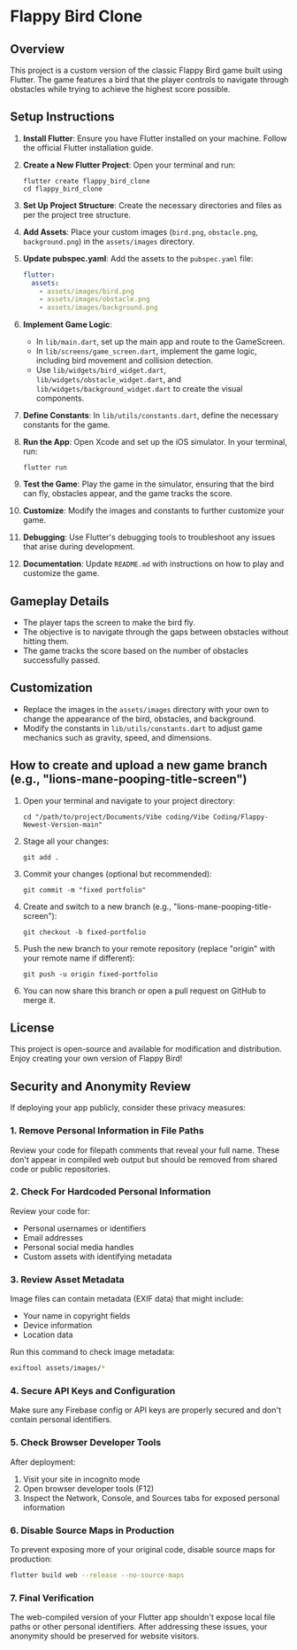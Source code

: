 # Flappy Bird Clone

## Overview
This project is a custom version of the classic Flappy Bird game built using Flutter. The game features a bird that the player controls to navigate through obstacles while trying to achieve the highest score possible.

## Setup Instructions

1. **Install Flutter**: Ensure you have Flutter installed on your machine. Follow the official Flutter installation guide.

2. **Create a New Flutter Project**: Open your terminal and run:
   ```
   flutter create flappy_bird_clone
   cd flappy_bird_clone
   ```

3. **Set Up Project Structure**: Create the necessary directories and files as per the project tree structure.

4. **Add Assets**: Place your custom images (`bird.png`, `obstacle.png`, `background.png`) in the `assets/images` directory.

5. **Update pubspec.yaml**: Add the assets to the `pubspec.yaml` file:
   ```yaml
   flutter:
     assets:
       - assets/images/bird.png
       - assets/images/obstacle.png
       - assets/images/background.png
   ```

6. **Implement Game Logic**:
   - In `lib/main.dart`, set up the main app and route to the GameScreen.
   - In `lib/screens/game_screen.dart`, implement the game logic, including bird movement and collision detection.
   - Use `lib/widgets/bird_widget.dart`, `lib/widgets/obstacle_widget.dart`, and `lib/widgets/background_widget.dart` to create the visual components.

7. **Define Constants**: In `lib/utils/constants.dart`, define the necessary constants for the game.

8. **Run the App**: Open Xcode and set up the iOS simulator. In your terminal, run:
   ```
   flutter run
   ```

9. **Test the Game**: Play the game in the simulator, ensuring that the bird can fly, obstacles appear, and the game tracks the score.

10. **Customize**: Modify the images and constants to further customize your game.

11. **Debugging**: Use Flutter's debugging tools to troubleshoot any issues that arise during development.

12. **Documentation**: Update `README.md` with instructions on how to play and customize the game.

## Gameplay Details
- The player taps the screen to make the bird fly.
- The objective is to navigate through the gaps between obstacles without hitting them.
- The game tracks the score based on the number of obstacles successfully passed.

## Customization
- Replace the images in the `assets/images` directory with your own to change the appearance of the bird, obstacles, and background.
- Modify the constants in `lib/utils/constants.dart` to adjust game mechanics such as gravity, speed, and dimensions.

## How to create and upload a new game branch (e.g., "lions-mane-pooping-title-screen")

1. Open your terminal and navigate to your project directory:
   ```
   cd "/path/to/project/Documents/Vibe coding/Vibe Coding/Flappy-Newest-Version-main"
   ```

2. Stage all your changes:
   ```
   git add .
   ```

3. Commit your changes (optional but recommended):
   ```
   git commit -m "fixed portfolio"
   ```

4. Create and switch to a new branch (e.g., "lions-mane-pooping-title-screen"):
   ```
   git checkout -b fixed-portfolio
   ```

5. Push the new branch to your remote repository (replace "origin" with your remote name if different):
   ```
   git push -u origin fixed-portfolio
   ```

6. You can now share this branch or open a pull request on GitHub to merge it.

## License
This project is open-source and available for modification and distribution. Enjoy creating your own version of Flappy Bird!

## Security and Anonymity Review

If deploying your app publicly, consider these privacy measures:

### 1. Remove Personal Information in File Paths

Review your code for filepath comments that reveal your full name. These don't appear in compiled web output but should be removed from shared code or public repositories.

### 2. Check For Hardcoded Personal Information

Review your code for:
- Personal usernames or identifiers
- Email addresses
- Personal social media handles
- Custom assets with identifying metadata

### 3. Review Asset Metadata

Image files can contain metadata (EXIF data) that might include:
- Your name in copyright fields
- Device information
- Location data

Run this command to check image metadata:
```bash
exiftool assets/images/*
```

### 4. Secure API Keys and Configuration

Make sure any Firebase config or API keys are properly secured and don't contain personal identifiers.

### 5. Check Browser Developer Tools

After deployment:
1. Visit your site in incognito mode
2. Open browser developer tools (F12)
3. Inspect the Network, Console, and Sources tabs for exposed personal information

### 6. Disable Source Maps in Production

To prevent exposing more of your original code, disable source maps for production:
```bash
flutter build web --release --no-source-maps
```

### 7. Final Verification

The web-compiled version of your Flutter app shouldn't expose local file paths or other personal identifiers. After addressing these issues, your anonymity should be preserved for website visitors.